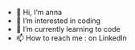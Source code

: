 - 👋 Hi, I’m anna
- 👀 I’m interested in coding
- 🌱 I’m currently learning to code
- 📫 How to reach me : on LinkedIn

<!---
agaiffe2-iut90/agaiffe2-iut90 is a ✨ special ✨ repository because its `README.md` (this file) appears on your GitHub profile.
You can click the Preview link to take a look at your changes.
--->
